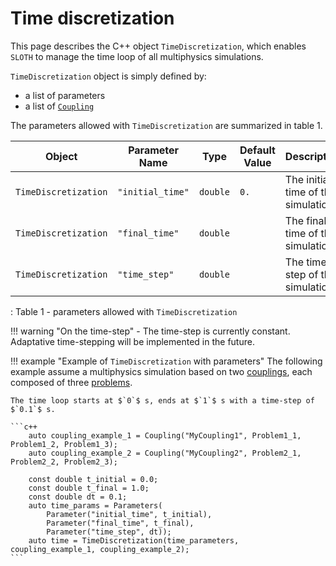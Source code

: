 # Time discretization

This page describes the C++ object `TimeDiscretization`, which enables `SLOTH` to manage the time loop of all multiphysics simulations.

`TimeDiscretization` object is simply defined by:

- a list of parameters
- a list of [`Coupling`](../Couplings/index.md)


The parameters allowed with `TimeDiscretization` are summarized in table 1.

| Object | Parameter Name | Type | Default Value | Description |
|------|----------------|------|---------------|---------------|
| `TimeDiscretization` | `"initial_time"` | `double` | `0.` | The initial time of the simulation |
| `TimeDiscretization` | `"final_time"` | `double` | | The final time of the simulation|
| `TimeDiscretization` | `"time_step"` | `double` | |The time-step of the simulation |

: Table 1 - parameters allowed with `TimeDiscretization`


!!! warning "On the time-step"
    - The time-step is currently constant. Adaptative time-stepping will be implemented in the future. 


!!! example "Example of `TimeDiscretization` with parameters"
    The following example assume a multiphysics simulation based on two [couplings](../Couplings/index.md), each composed of three [problems](../Problems/index.md). 
    
    The time loop starts at $`0`$ s, ends at $`1`$ s with a time-step of $`0.1`$ s.

    ```c++
        auto coupling_example_1 = Coupling("MyCoupling1", Problem1_1, Problem1_2, Problem1_3);
        auto coupling_example_2 = Coupling("MyCoupling2", Problem2_1, Problem2_2, Problem2_3);

        const double t_initial = 0.0;
        const double t_final = 1.0;
        const double dt = 0.1;
        auto time_params = Parameters(
            Parameter("initial_time", t_initial),
            Parameter("final_time", t_final), 
            Parameter("time_step", dt));
        auto time = TimeDiscretization(time_parameters, coupling_example_1, coupling_example_2);
    ```